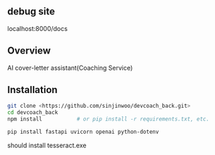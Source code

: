 ## debug site

localhost:8000/docs

## Overview

AI cover-letter assistant(Coaching Service)

## Installation

```bash
git clone <https://github.com/sinjinwoo/devcoach_back.git>
cd devcoach_back
npm install           # or pip install -r requirements.txt, etc.

pip install fastapi uvicorn openai python-dotenv

```

should install tesseract.exe
